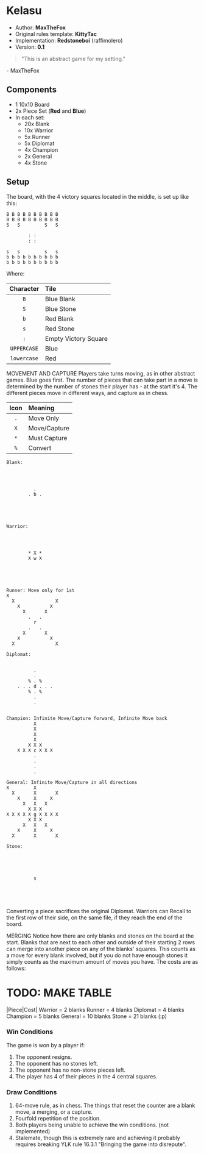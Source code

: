 # Kelasu

-   Author: **MaxTheFox**
-   Original rules template: **KittyTac**
-   Implementation: **Redstoneboi** (raffimolero)
-   Version: **0.1**

> "This is an abstract game for my setting."

\- MaxTheFox

## Components

-   1 10x10 Board
-   2x Piece Set (**Red** and **Blue**)
-   In each set:
    -   20x Blank
    -   10x Warrior
    -   5x Runner
    -   5x Diplomat
    -   4x Champion
    -   2x General
    -   4x Stone

## Setup

The board, with the 4 victory squares located in the middle, is set up like this:

```
B B B B B B B B B B
B B B B B B B B B B
S   S         S   S

        : :
        : :

s   s         s   s
b b b b b b b b b b
b b b b b b b b b b
```

Where:

|  Character  | Tile                 |
| :---------: | :------------------- |
|     `B`     | Blue Blank           |
|     `S`     | Blue Stone           |
|     `b`     | Red Blank            |
|     `s`     | Red Stone            |
|     `:`     | Empty Victory Square |
| `UPPERCASE` | Blue                 |
| `lowercase` | Red                  |

MOVEMENT AND CAPTURE
Players take turns moving, as in other abstract games. Blue goes first.
The number of pieces that can take part in a move is determined by the number of stones their player has - at the start it's 4.
The different pieces move in different ways, and capture as in chess.

| Icon | Meaning      |
| :--: | :----------- |
| `.`  | Move Only    |
| `X`  | Move/Capture |
| `*`  | Must Capture |
| `%`  | Convert      |

```
Blank:




          .
        . b .





Warrior:




        * X *
        X w X





Runner: Move only for 1st
X
  X               X
    X           X
      X       X
        .   .
          r
        .   .
      X       X
    X           X
  X               X

Diplomat:


          .
          .
        % . %
    . . . d . . .
        % . %
          .
          .


Champion: Infinite Move/Capture forward, Infinite Move back
          X
          X
          X
          X
        X X X
    X X X c X X X
          .
          .
          .
          .

General: Infinite Move/Capture in all directions
X         X
  X       X       X
    X     X     X
      X   X   X
        X X X
X X X X X g X X X X
        X X X
      X   X   X
    X     X     X
  X       X       X

Stone:





          s





```

Converting a piece sacrifices the original Diplomat.
Warriors can Recall to the first row of their side, on the same file, if they reach the end of the board.

MERGING
Notice how there are only blanks and stones on the board at the start.
Blanks that are next to each other and outside of their starting 2 rows can merge into another piece on any of the blanks' squares.
This counts as a move for every blank involved, but if you do not have enough stones it simply counts as the maximum amount of moves you have. The costs are as follows:

# TODO: MAKE TABLE

|Piece|Cost|
Warrior = 2 blanks
Runner = 4 blanks
Diplomat = 4 blanks
Champion = 5 blanks
General = 10 blanks
Stone = 21 blanks (:p)

### Win Conditions

The game is won by a player if:

1. The opponent resigns.
2. The opponent has no stones left.
3. The opponent has no non-stone pieces left.
4. The player has 4 of their pieces in the 4 central squares.

### Draw Conditions

1. 64-move rule, as in chess. The things that reset the counter are a blank move, a merging, or a capture.
2. Fourfold repetition of the position.
3. Both players being unable to achieve the win conditions. (not implemented)
4. Stalemate, though this is extremely rare and achieving it probably requires breaking YLK rule 16.3.1 "Bringing the game into disrepute".
